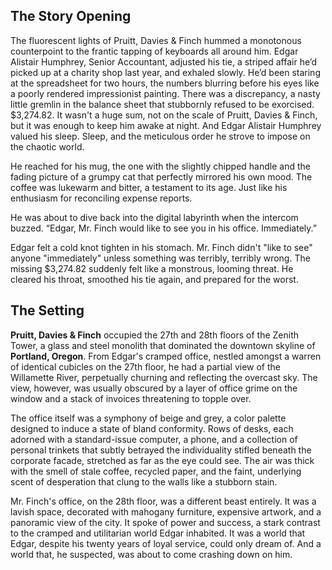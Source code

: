 ## The Story Opening

The fluorescent lights of Pruitt, Davies & Finch hummed a monotonous counterpoint to the frantic tapping of keyboards all around him. Edgar Alistair Humphrey, Senior Accountant, adjusted his tie, a striped affair he’d picked up at a charity shop last year, and exhaled slowly. He’d been staring at the spreadsheet for two hours, the numbers blurring before his eyes like a poorly rendered impressionist painting. There was a discrepancy, a nasty little gremlin in the balance sheet that stubbornly refused to be exorcised. $3,274.82. It wasn't a huge sum, not on the scale of Pruitt, Davies & Finch, but it was enough to keep him awake at night. And Edgar Alistair Humphrey valued his sleep. Sleep, and the meticulous order he strove to impose on the chaotic world.

He reached for his mug, the one with the slightly chipped handle and the fading picture of a grumpy cat that perfectly mirrored his own mood. The coffee was lukewarm and bitter, a testament to its age. Just like his enthusiasm for reconciling expense reports.

He was about to dive back into the digital labyrinth when the intercom buzzed. “Edgar, Mr. Finch would like to see you in his office. Immediately.”

Edgar felt a cold knot tighten in his stomach. Mr. Finch didn't "like to see" anyone "immediately" unless something was terribly, terribly wrong. The missing $3,274.82 suddenly felt like a monstrous, looming threat. He cleared his throat, smoothed his tie again, and prepared for the worst.

## The Setting

**Pruitt, Davies & Finch** occupied the 27th and 28th floors of the Zenith Tower, a glass and steel monolith that dominated the downtown skyline of **Portland, Oregon**. From Edgar's cramped office, nestled amongst a warren of identical cubicles on the 27th floor, he had a partial view of the Willamette River, perpetually churning and reflecting the overcast sky. The view, however, was usually obscured by a layer of office grime on the window and a stack of invoices threatening to topple over.

The office itself was a symphony of beige and grey, a color palette designed to induce a state of bland conformity. Rows of desks, each adorned with a standard-issue computer, a phone, and a collection of personal trinkets that subtly betrayed the individuality stifled beneath the corporate facade, stretched as far as the eye could see. The air was thick with the smell of stale coffee, recycled paper, and the faint, underlying scent of desperation that clung to the walls like a stubborn stain.

Mr. Finch's office, on the 28th floor, was a different beast entirely. It was a lavish space, decorated with mahogany furniture, expensive artwork, and a panoramic view of the city. It spoke of power and success, a stark contrast to the cramped and utilitarian world Edgar inhabited. It was a world that Edgar, despite his twenty years of loyal service, could only dream of. And a world that, he suspected, was about to come crashing down on him.
